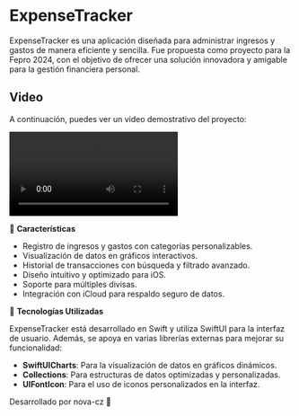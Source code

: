 # ExpenseTracker

ExpenseTracker es una aplicación diseñada para administrar ingresos y gastos de manera eficiente y sencilla. Fue propuesta como proyecto para la Fepro 2024, con el objetivo de ofrecer una solución innovadora y amigable para la gestión financiera personal.

## Video

A continuación, puedes ver un video demostrativo del proyecto:

![Video sobre el proyecto](Src/1.mp4)

📌 **Características**

- Registro de ingresos y gastos con categorías personalizables.
- Visualización de datos en gráficos interactivos.
- Historial de transacciones con búsqueda y filtrado avanzado.
- Diseño intuitivo y optimizado para iOS.
- Soporte para múltiples divisas.
- Integración con iCloud para respaldo seguro de datos.

📱 **Tecnologías Utilizadas**

ExpenseTracker está desarrollado en Swift y utiliza SwiftUI para la interfaz de usuario. Además, se apoya en varias librerías externas para mejorar su funcionalidad:

- **SwiftUICharts**: Para la visualización de datos en gráficos dinámicos.
- **Collections**: Para estructuras de datos optimizadas y personalizadas.
- **UIFontIcon**: Para el uso de iconos personalizados en la interfaz.

Desarrollado por nova-cz 🚀


